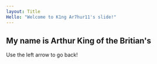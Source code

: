 ```yaml
---
layout: Title
Hello: "Welcome to K1ng Ar7hur11's slide!"
---
```

My name is Arthur King of the Britian's
---
Use the left arrow to go back!
